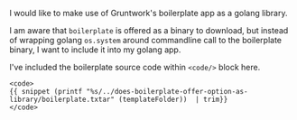 I would like to make use of Gruntwork's boilerplate app as a golang library.

I am aware that `boilerplate` is offered as a binary to download, but instead of wrapping golang `os.system` around commandline call to the boilerplate binary, I want to include it into my golang app.

I've included the boilerplate source code within `<code/>` block here.

```
<code>
{{ snippet (printf "%s/../does-boilerplate-offer-option-as-library/boilerplate.txtar" (templateFolder))  | trim}}
</code>
```

